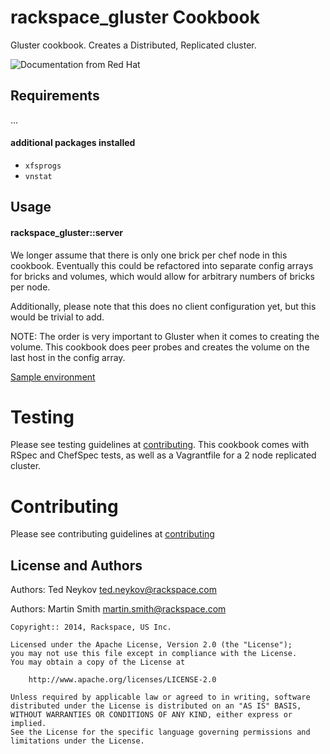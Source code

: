 rackspace_gluster Cookbook
========================
Gluster cookbook. Creates a Distributed, Replicated cluster. 

![Documentation from Red Hat](https://access.redhat.com/site/documentation/en-US/Red_Hat_Storage/)

Requirements
------------
...
#### additional packages installed
- `xfsprogs`
- `vnstat`

Usage
-----
#### rackspace_gluster::server

We longer assume that there is only one brick per chef node in this cookbook. Eventually 
this could be refactored into separate config arrays for bricks and volumes, which 
would allow for arbitrary numbers of bricks per node. 

Additionally, please note that this does no client configuration yet, but this would be trivial to add.

NOTE: The order is very important to Gluster when it comes to creating the volume. This cookbook does peer probes and creates the volume on the last host in the config array.

[Sample environment](test/fixtures/cookbooks/rackspace_gluster_test/attributes/default.rb)

Testing
=======

Please see testing guidelines at [contributing](https://github.com/rackspace-cookbooks/contributing/blob/master/CONTRIBUTING.md). This cookbook comes with RSpec and ChefSpec tests, as well as a Vagrantfile for a 2 node replicated cluster.

Contributing
============

Please see contributing guidelines at [contributing](https://github.com/rackspace-cookbooks/contributing/blob/master/CONTRIBUTING.md)

License and Authors
-------------------

Authors: Ted Neykov   <ted.neykov@rackspace.com> 

Authors: Martin Smith <martin.smith@rackspace.com>

```text
Copyright:: 2014, Rackspace, US Inc.

Licensed under the Apache License, Version 2.0 (the "License");
you may not use this file except in compliance with the License.
You may obtain a copy of the License at

    http://www.apache.org/licenses/LICENSE-2.0

Unless required by applicable law or agreed to in writing, software
distributed under the License is distributed on an "AS IS" BASIS,
WITHOUT WARRANTIES OR CONDITIONS OF ANY KIND, either express or implied.
See the License for the specific language governing permissions and
limitations under the License.
```